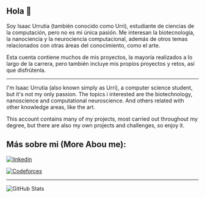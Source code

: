 
## Hola 🌱

Soy Isaac Urrutia (también conocido como Urri), estudiante de ciencias de la computación, pero no es mi única pasión.
Me interesan la biotecnología, la nanociencia y la neurociencia computacional, además de otros temas relacionados con otras áreas del conocimiento, como el arte.

Esta cuenta contiene muchos de mis proyectos, la mayoría realizados a lo largo de la carrera, pero también incluye mis propios proyectos y retos, así que disfrútenla.

---
I'm Isaac Urrutia (also known simply as Urri), a computer science student, but it's not my only passion.
The topics i interested are the biotechnology, nanoscience and computational neuroscience. And others related with other knowledge areas, like the art.

This account contains many of my projects, most carried out throughout my degree, but there are also my own projects and challenges, so enjoy it.

## Más sobre mi (More Abou me):

[![linkedin](https://img.shields.io/badge/linkedin-0A66C2?style=for-the-badge&logo=linkedin&logoColor=white)](https://www.linkedin.com/in/isaac-urrutia) 

[![Codeforces](https://img.shields.io/badge/Codeforces-1F8ACB?style=for-the-badge&logo=codeforces&logoColor=white)](https://codeforces.com/profile/Urri)

---

![GitHub Stats](https://github-readme-stats.vercel.app/api?username=UrriIsa&show_icons=true&theme=radical&bg_color=FFFFFF&title_color=75845D&text_color=000000&border_color=748F6E&icon_color=748F6E)


